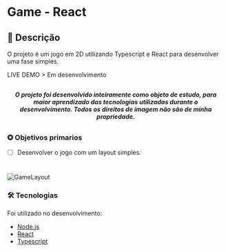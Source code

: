 # Game - React
## 📖 Descrição 
<p>O projeto é um jogo em 2D utilizando Typescript e React para desenvolver uma fase simples.</p>

LIVE DEMO > Em desenvolvimento

##

<h4 align="center"><em>O projeto foi desenvolvido inteiramente como objeto de estudo, para maior aprendizado das tecnologias utilizadas durante o desenvolvimento. Todos os direitos de imagem não são de minha propriedade.</em></h4>

##

### ✪ Objetivos primarios

- [ ] Desenvolver o jogo com um layout simples.

#
![GameLayout](https://i.imgur.com/wDRay0V.png)

### 🛠 Tecnologias

Foi utilizado no desenvolvimento:
- [Node.js](https://nodejs.org/en/)
- [React](https://pt-br.reactjs.org/)
- [Typescript](https://www.typescriptlang.org/)

